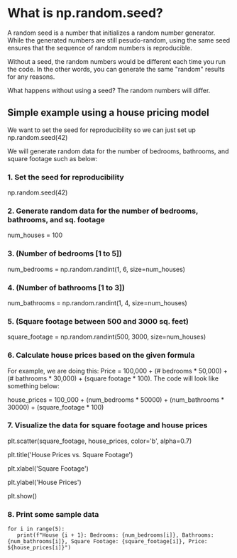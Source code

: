 # What is np.random.seed? 

A random seed is a number that initializes a random number generator. While the generated numbers are still pesudo-random, using the same seed ensures that the sequence of random numbers is reproducible.

Without a seed, the random numbers would be different each time you run the code. In the other words, you can generate the same "random" results for any reasons. 

What happens without using a seed? The random numbers will differ. 

## Simple example using a house pricing model
We want to set the seed for reproducibility so we can just set up np.random.seed(42)

We will generate random data for the number of bedrooms, bathrooms, and square footage such as below:

### 1. Set the seed for reproducibility 
np.random.seed(42)

### 2. Generate random data for the number of bedrooms, bathrooms, and sq. footage
num_houses = 100 

### 3. (Number of bedrooms [1 to 5])
num_bedrooms = np.random.randint(1, 6, size=num_houses)

### 4. (Number of bathrooms [1 to 3])
num_bathrooms = np.random.randint(1, 4, size=num_houses)

### 5. (Square footage between 500 and 3000 sq. feet)
square_footage = np.random.randint(500, 3000, size=num_houses)

### 6. Calculate house prices based on the given formula
For example, we are doing this: Price = 100,000 + (# bedrooms * 50,000) + (# bathrooms * 30,000) + (square footage * 100). The code will look like something below:

house_prices = 100_000 + (num_bedrooms * 50000) + (num_bathrooms * 30000) + (square_footage * 100)

### 7. Visualize the data for square footage and house prices
plt.scatter(square_footage, house_prices, color='b', alpha=0.7)

plt.title('House Prices vs. Square Footage')

plt.xlabel('Square Footage')

plt.ylabel('House Prices')

plt.show()

### 8. Print some sample data

    for i in range(5):   
       print(f"House {i + 1}: Bedrooms: {num_bedrooms[i]}, Bathrooms: {num_bathrooms[i]}, Square Footage: {square_footage[i]}, Price: ${house_prices[i]}")




